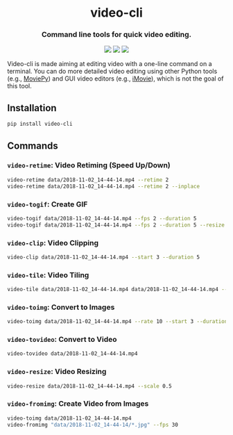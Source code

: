 <div align="center">
  <h1>video-cli</h1>
  <h3>Command line tools for quick video editing.</h3>
  <a href="https://pypi.python.org/pypi/video-cli"><img src="https://img.shields.io/pypi/v/video-cli.svg"></a>
  <a href="https://pypi.org/project/video-cli"><img src="https://img.shields.io/pypi/pyversions/video-cli.svg"></a>
  <a href="https://github.com/wkentaro/video-cli/actions"><img src="https://github.com/wkentaro/video-cli/workflows/ci/badge.svg"></a>
</div>


Video-cli is made aiming at editing video with a one-line
command on a terminal. You can do more detailed video editing using
other Python tools (e.g., [MoviePy](https://github.com/Zulko/moviepy))
and GUI video editors (e.g., [iMovie](https://www.apple.com/imovie/)),
which is not the goal of this tool.


## Installation

```bash
pip install video-cli
```


## Commands

### `video-retime`: **Video Retiming (Speed Up/Down)**

```bash
video-retime data/2018-11-02_14-44-14.mp4 --retime 2
video-retime data/2018-11-02_14-44-14.mp4 --retime 2 --inplace
```

### `video-togif`: **Create GIF**

```bash
video-togif data/2018-11-02_14-44-14.mp4 --fps 2 --duration 5
video-togif data/2018-11-02_14-44-14.mp4 --fps 2 --duration 5 --resize 0.5
```

### `video-clip`: **Video Clipping**

```bash
video-clip data/2018-11-02_14-44-14.mp4 --start 3 --duration 5
```

### `video-tile`: **Video Tiling**

```bash
video-tile data/2018-11-02_14-44-14.mp4 data/2018-11-02_14-44-14.mp4 --shape 1x2 -o tile.mp4
```

### `video-toimg`: **Convert to Images**

```bash
video-toimg data/2018-11-02_14-44-14.mp4 --rate 10 --start 3 --duration 10
```

### `video-tovideo`: **Convert to Video**

```bash
video-tovideo data/2018-11-02_14-44-14.mp4
```

### `video-resize`: **Video Resizing**

```bash
video-resize data/2018-11-02_14-44-14.mp4 --scale 0.5
```

### `video-fromimg`: **Create Video from Images**

```bash
video-toimg data/2018-11-02_14-44-14.mp4
video-fromimg "data/2018-11-02_14-44-14/*.jpg" --fps 30
```
